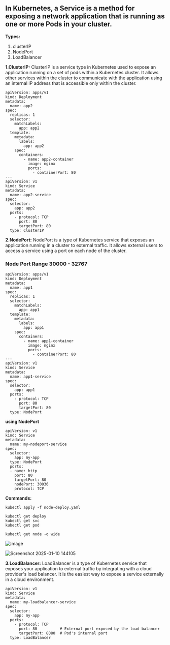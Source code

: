 ## In Kubernetes, a Service is a method for exposing a network application that is running as one or more Pods in your cluster.

**Types:**
1. clusterIP
2. NodePort
3. LoadBalancer

**1.ClusterIP:**
ClusterIP is a service type in Kubernetes used to expose an application running on a set of pods within a Kubernetes cluster. 
It allows other services within the cluster to communicate with the application using an internal IP address that is accessible 
only within the cluster.

````
apiVersion: apps/v1
kind: Deployment
metadata:
  name: app2
spec:
  replicas: 1
  selector:
    matchLabels:
      app: app2
  template:
    metadata:
      labels:
        app: app2
    spec:
      containers:
        - name: app2-container
          image: nginx
          ports:
            - containerPort: 80
---
apiVersion: v1
kind: Service
metadata:
  name: app2-service
spec:
  selector:
    app: app2
  ports:
    - protocol: TCP
      port: 80
      targetPort: 80
  type: ClusterIP
````


**2.NodePort:**
NodePort is a type of Kubernetes service that exposes an application running in a cluster to external traffic. 
It allows external users to access a service using a port on each node of the cluster.

### Node Port Range 30000 - 32767

````
apiVersion: apps/v1
kind: Deployment
metadata:
  name: app1
spec:
  replicas: 1
  selector:
    matchLabels:
      app: app1
  template:
    metadata:
      labels:
        app: app1
    spec:
      containers:
        - name: app1-container
          image: nginx
          ports:
            - containerPort: 80
---
apiVersion: v1
kind: Service
metadata:
  name: app1-service
spec:
  selector:
    app: app1
  ports:
    - protocol: TCP
      port: 80
      targetPort: 80
  type: NodePort
````

**using NodePort**
````
apiVersion: v1
kind: Service
metadata:  
  name: my-nodeport-service
spec:
  selector:    
    app: my-app
  type: NodePort
  ports:  
  - name: http
    port: 80
    targetPort: 80
    nodePort: 30036
    protocol: TCP
````

**Commands:**
````
kubectl apply -f node-deploy.yaml
````
````
kubectl get deploy
kubectl get svc
kubectl get pod
````
````
kubectl get node -o wide
````
![image](https://github.com/user-attachments/assets/2e160b9e-7612-43d7-a560-336301f1a7cf)


![Screenshot 2025-01-10 144105](https://github.com/user-attachments/assets/c32b9a72-aed6-4c47-8650-10b32ca51caf)


**3.LoadBalancer:**
LoadBalancer is a type of Kubernetes service that exposes your application to external traffic by integrating with a cloud provider's load balancer.
It is the easiest way to expose a service externally in a cloud environment.
````
apiVersion: v1
kind: Service
metadata:
  name: my-loadbalancer-service
spec:
  selector:
    app: my-app
  ports:
    - protocol: TCP
      port: 80          # External port exposed by the load balancer
      targetPort: 8080  # Pod's internal port
  type: LoadBalancer
````

